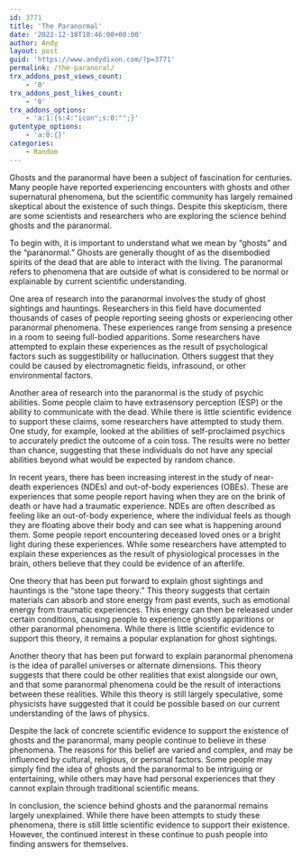 ```yaml
---
id: 3771
title: 'The Paranormal'
date: '2022-12-18T10:46:00+00:00'
author: Andy
layout: post
guid: 'https://www.andydixon.com/?p=3771'
permalink: /the-paranoral/
trx_addons_post_views_count:
    - '0'
trx_addons_post_likes_count:
    - '0'
trx_addons_options:
    - 'a:1:{s:4:"icon";s:0:"";}'
gutentype_options:
    - 'a:0:{}'
categories:
    - Random
---
```


Ghosts and the paranormal have been a subject of fascination for centuries. Many people have reported experiencing encounters with ghosts and other supernatural phenomena, but the scientific community has largely remained skeptical about the existence of such things. Despite this skepticism, there are some scientists and researchers who are exploring the science behind ghosts and the paranormal.

To begin with, it is important to understand what we mean by “ghosts” and the “paranormal.” Ghosts are generally thought of as the disembodied spirits of the dead that are able to interact with the living. The paranormal refers to phenomena that are outside of what is considered to be normal or explainable by current scientific understanding.

One area of research into the paranormal involves the study of ghost sightings and hauntings. Researchers in this field have documented thousands of cases of people reporting seeing ghosts or experiencing other paranormal phenomena. These experiences range from sensing a presence in a room to seeing full-bodied apparitions. Some researchers have attempted to explain these experiences as the result of psychological factors such as suggestibility or hallucination. Others suggest that they could be caused by electromagnetic fields, infrasound, or other environmental factors.

Another area of research into the paranormal is the study of psychic abilities. Some people claim to have extrasensory perception (ESP) or the ability to communicate with the dead. While there is little scientific evidence to support these claims, some researchers have attempted to study them. One study, for example, looked at the abilities of self-proclaimed psychics to accurately predict the outcome of a coin toss. The results were no better than chance, suggesting that these individuals do not have any special abilities beyond what would be expected by random chance.

In recent years, there has been increasing interest in the study of near-death experiences (NDEs) and out-of-body experiences (OBEs). These are experiences that some people report having when they are on the brink of death or have had a traumatic experience. NDEs are often described as feeling like an out-of-body experience, where the individual feels as though they are floating above their body and can see what is happening around them. Some people report encountering deceased loved ones or a bright light during these experiences. While some researchers have attempted to explain these experiences as the result of physiological processes in the brain, others believe that they could be evidence of an afterlife.

One theory that has been put forward to explain ghost sightings and hauntings is the “stone tape theory.” This theory suggests that certain materials can absorb and store energy from past events, such as emotional energy from traumatic experiences. This energy can then be released under certain conditions, causing people to experience ghostly apparitions or other paranormal phenomena. While there is little scientific evidence to support this theory, it remains a popular explanation for ghost sightings.

Another theory that has been put forward to explain paranormal phenomena is the idea of parallel universes or alternate dimensions. This theory suggests that there could be other realities that exist alongside our own, and that some paranormal phenomena could be the result of interactions between these realities. While this theory is still largely speculative, some physicists have suggested that it could be possible based on our current understanding of the laws of physics.

Despite the lack of concrete scientific evidence to support the existence of ghosts and the paranormal, many people continue to believe in these phenomena. The reasons for this belief are varied and complex, and may be influenced by cultural, religious, or personal factors. Some people may simply find the idea of ghosts and the paranormal to be intriguing or entertaining, while others may have had personal experiences that they cannot explain through traditional scientific means.

In conclusion, the science behind ghosts and the paranormal remains largely unexplained. While there have been attempts to study these phenomena, there is still little scientific evidence to support their existence. However, the continued interest in these continue to push people into finding answers for themselves.